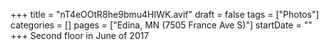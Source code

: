 +++
title = "nT4eOOtR8he9bmu4HIWK.avif"
draft = false
tags = ["Photos"]
categories = []
pages = ["Edina, MN (7505 France Ave S)"]
startDate = ""
+++
Second floor in June of 2017
